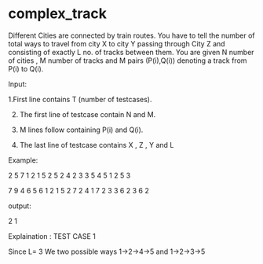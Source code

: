 # complex_track
Different Cities  are connected by train routes. You have to tell the number of total ways to travel from city X  to city Y passing through City Z and consisting of exactly L no. of tracks between them.
You are given N number of cities , M number of tracks  and M pairs (P(i),Q(i)) denoting a track from P(i) to Q(i).

Input:

1.First line contains T (number of testcases).

2. The first line of testcase contain N and M.

3. M lines follow containing P(i) and Q(i).

4. The last line of testcase contains X , Z , Y and L

Example:

2
5 7	
1 2
1 5
2 5 
2 4
2 3 
3 5
4 5
1 2 5 3


7 9
4 6
5 6
1 2
1 5
2 7
2 4
1 7
2 3
3 6
2 3 6 2

output: 

2 
1

Explaination : TEST CASE 1

Since L= 3
We two possible ways 1->2->4->5 and 1->2->3->5
